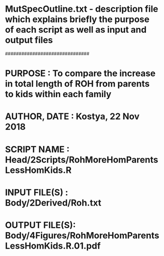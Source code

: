 # MutSpecOutline.txt - description file which explains briefly the purpose of each script as well as input and output files

###############################
# PURPOSE   	 : To compare the increase in total length of ROH from parents to kids within each family
# AUTHOR, DATE    : Kostya, 22 Nov 2018  
# SCRIPT NAME    : Head/2Scripts/RohMoreHomParentsLessHomKids.R
# INPUT FILE(S)    : Body/2Derived/Roh.txt
# OUTPUT FILE(S): Body/4Figures/RohMoreHomParentsLessHomKids.R.01.pdf
